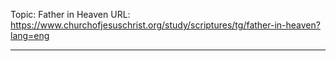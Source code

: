 Topic: Father in Heaven
URL: https://www.churchofjesuschrist.org/study/scriptures/tg/father-in-heaven?lang=eng

---

